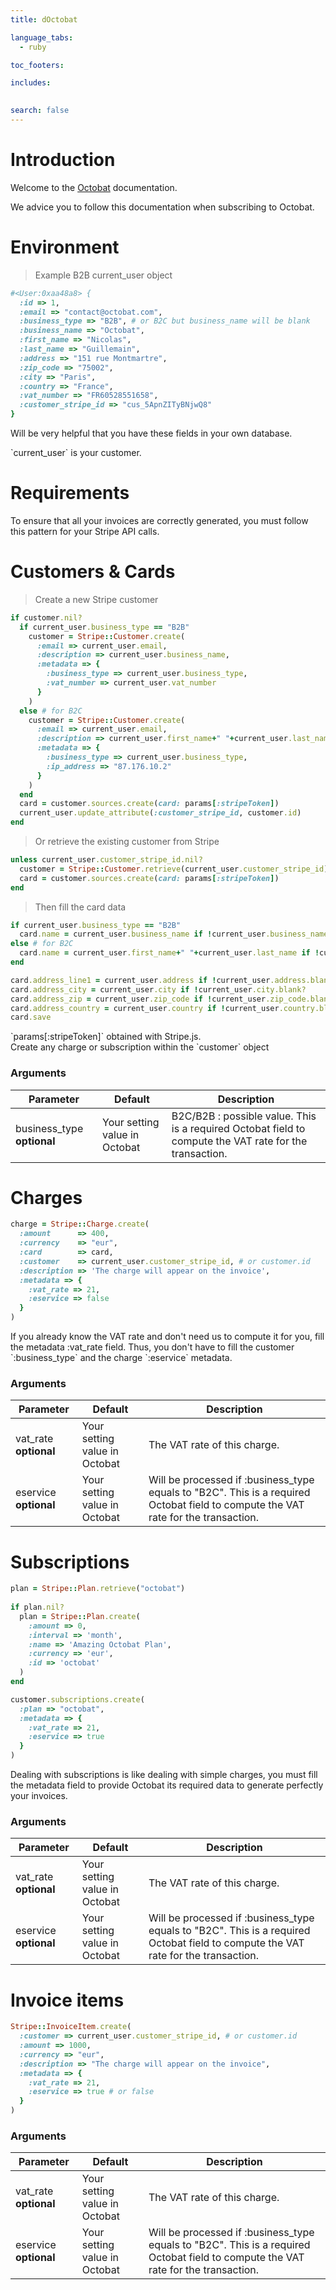 ```yaml
---
title: dOctobat

language_tabs:
  - ruby

toc_footers:

includes:
  

search: false
---
```


# Introduction

Welcome to the [Octobat](https://www.octobat.com/) documentation. 

We advice you to follow this documentation when subscribing to Octobat.

# Environment

> Example B2B current_user object

```ruby
#<User:0xaa48a8> {
  :id => 1,
  :email => "contact@octobat.com",
  :business_type => "B2B", # or B2C but business_name will be blank
  :business_name => "Octobat",
  :first_name => "Nicolas",
  :last_name => "Guillemain",
  :address => "151 rue Montmartre",
  :zip_code => "75002",
  :city => "Paris",
  :country => "France",
  :vat_number => "FR60528551658",
  :customer_stripe_id => "cus_5ApnZITyBNjwQ8"
}
```

Will be very helpful that you have these fields in your own database.

<aside class="notice">
`current_user` is your customer.
</aside>

# Requirements

To ensure that all your invoices are correctly generated, you must follow this pattern for your Stripe API calls.


# Customers & Cards

> Create a new Stripe customer

```ruby
if customer.nil?
  if current_user.business_type == "B2B"
    customer = Stripe::Customer.create(
      :email => current_user.email,
      :description => current_user.business_name,
      :metadata => {
        :business_type => current_user.business_type,
        :vat_number => current_user.vat_number
      }
    )
  else # for B2C
    customer = Stripe::Customer.create(
      :email => current_user.email,
      :description => current_user.first_name+" "+current_user.last_name,
      :metadata => {
        :business_type => current_user.business_type,
        :ip_address => "87.176.10.2"
      }
    )
  end
  card = customer.sources.create(card: params[:stripeToken])
  current_user.update_attribute(:customer_stripe_id, customer.id)
end
```
> Or retrieve the existing customer from Stripe

```ruby
unless current_user.customer_stripe_id.nil?
  customer = Stripe::Customer.retrieve(current_user.customer_stripe_id)
  card = customer.sources.create(card: params[:stripeToken])
end
```

> Then fill the card data

```ruby
if current_user.business_type == "B2B"
  card.name = current_user.business_name if !current_user.business_name.blank?
else # for B2C
  card.name = current_user.first_name+" "+current_user.last_name if !current_user.first_name.blank? && !current_user.last_name.blank?
end

card.address_line1 = current_user.address if !current_user.address.blank?
card.address_city = current_user.city if !current_user.city.blank?
card.address_zip = current_user.zip_code if !current_user.zip_code.blank?
card.address_country = current_user.country if !current_user.country.blank?
card.save
```


<aside class="notice">
`params[:stripeToken]` obtained with Stripe.js.
</aside>

<aside class="success">
Create any charge or subscription within the `customer` object
</aside>

### Arguments

Parameter | Default | Description
--------- | ------- | -----------
business_type **optional** | Your setting value in Octobat | B2C/B2B : possible value. This is a required Octobat field to compute the VAT rate for the transaction.


# Charges

```ruby
charge = Stripe::Charge.create(
  :amount      => 400,
  :currency    => "eur",
  :card        => card,
  :customer    => current_user.customer_stripe_id, # or customer.id
  :description => 'The charge will appear on the invoice',
  :metadata => {
    :vat_rate => 21,
    :eservice => false
  }
)
```

<aside class="notice">
If you already know the VAT rate and don't need us to compute it for you, fill the metadata :vat_rate field. Thus, you don't have to fill the customer `:business_type` and the charge `:eservice` metadata.
</aside>

### Arguments

Parameter | Default | Description
--------- | ------- | -----------
vat_rate **optional** | Your setting value in Octobat | The VAT rate of this charge.
eservice **optional** | Your setting value in Octobat | Will be processed if :business_type equals to "B2C". This is a required Octobat field to compute the VAT rate for the transaction.


# Subscriptions

```ruby
plan = Stripe::Plan.retrieve("octobat")
    
if plan.nil?
  plan = Stripe::Plan.create(
    :amount => 0,
    :interval => 'month',
    :name => 'Amazing Octobat Plan',
    :currency => 'eur',
    :id => 'octobat'
  )
end

customer.subscriptions.create(
  :plan => "octobat",
  :metadata => {
    :vat_rate => 21,
    :eservice => true
  }
)
```

Dealing with subscriptions is like dealing with simple charges, you must fill the metadata field to provide Octobat its required data to generate perfectly your invoices.

### Arguments

Parameter | Default | Description
--------- | ------- | -----------
vat_rate **optional** | Your setting value in Octobat | The VAT rate of this charge.
eservice **optional** | Your setting value in Octobat | Will be processed if :business_type equals to "B2C". This is a required Octobat field to compute the VAT rate for the transaction.

# Invoice items

```ruby
Stripe::InvoiceItem.create(
  :customer => current_user.customer_stripe_id, # or customer.id
  :amount => 1000,
  :currency => "eur",
  :description => "The charge will appear on the invoice",
  :metadata => {
    :vat_rate => 21,
    :eservice => true # or false
  }
)
```

### Arguments

Parameter | Default | Description
--------- | ------- | -----------
vat_rate **optional** | Your setting value in Octobat | The VAT rate of this charge.
eservice **optional** | Your setting value in Octobat | Will be processed if :business_type equals to "B2C". This is a required Octobat field to compute the VAT rate for the transaction.

